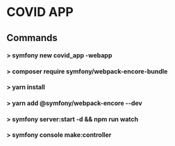 # COVID APP

## Commands

#### > symfony new covid_app -webapp
#### > composer require symfony/webpack-encore-bundle
#### > yarn install
#### > yarn add @symfony/webpack-encore --dev
#### > symfony server:start -d && npm run watch
#### > symfony console make:controller <ControllerName>